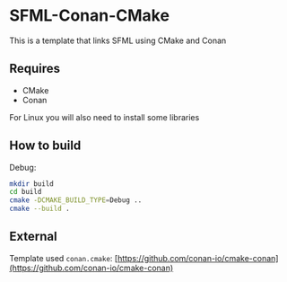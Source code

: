# SFML-Conan-CMake

This is a template that links SFML using CMake and Conan

## Requires

* CMake
* Conan

For Linux you will also need to install some libraries

## How to build

Debug:

```bash
mkdir build
cd build
cmake -DCMAKE_BUILD_TYPE=Debug ..
cmake --build .
```

## External

Template used `conan.cmake`: [https://github.com/conan-io/cmake-conan](https://github.com/conan-io/cmake-conan)
